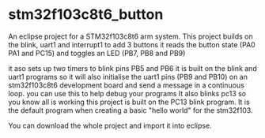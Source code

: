 # stm32f103c8t6_button
An eclipse project for a STM32f103c8t6 arm system.
This project builds on the blink, uart1 and interrupt1 to add 3 buttons
it reads the button state (PA0 PA1 and PC15) and toggles an LED (PB7, PB8 and 
PB9)


it aso sets up two timers to blink pins PB5 and PB6
it is built on the blink and uart1 programs so it will also
initialise the uart1 pins (PB9 and PB10) on an stm32f103c8t6 development board 
and send a message in a continuous loop.
you can use this to help debug your programs 
It also blinks pc13 so you know all is working
this project is built on the PC13 blink program.
 It is the default program when creating a basic "hello world" for 
 the stm32f103.

You can download the whole project and import it into eclipse.
